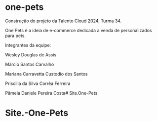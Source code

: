 # one-pets

Construção do projeto da Talento Cloud 2024, Turma 34.

One Pets é a ideia de e-commerce dedicada a venda de personalizados para pets.

Integrantes da equipe:

Wesley Douglas de Assis

Márcio Santos Carvalho

Mariana Carravetta Custodio dos Santos

Priscilla da Silva Corrêa Ferreira

Pâmela Daniele Pereira Costa# Site.One-Pets
# Site.-One-Pets
